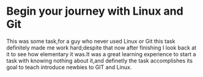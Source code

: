 # Begin your journey with Linux and Git

This was some task,for a guy who never used Linux or Git this task definitely made me work hard;despite that now after finishing I look back at it to see how elementary it was.It was a great learning experience to start a task with knowing nothing about it,and definetly the task accomplishes its goal to teach introduce newbies to GIT and Linux.
